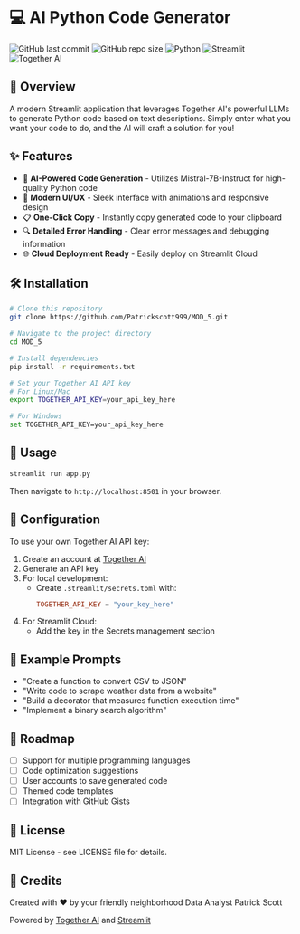 # 💻 AI Python Code Generator

![GitHub last commit](https://img.shields.io/github/last-commit/Patrickscott999/MOD_5)
![GitHub repo size](https://img.shields.io/github/repo-size/Patrickscott999/MOD_5)
![Python](https://img.shields.io/badge/Python-3.7%2B-blue)
![Streamlit](https://img.shields.io/badge/Streamlit-1.0%2B-FF4B4B)
![Together AI](https://img.shields.io/badge/Together_AI-Powered-blueviolet)

## 🚀 Overview

A modern Streamlit application that leverages Together AI's powerful LLMs to generate Python code based on text descriptions. Simply enter what you want your code to do, and the AI will craft a solution for you!

## ✨ Features

- 🧠 **AI-Powered Code Generation** - Utilizes Mistral-7B-Instruct for high-quality Python code
- 🎨 **Modern UI/UX** - Sleek interface with animations and responsive design
- 📋 **One-Click Copy** - Instantly copy generated code to your clipboard
- 🔍 **Detailed Error Handling** - Clear error messages and debugging information
- 🌐 **Cloud Deployment Ready** - Easily deploy on Streamlit Cloud

## 🛠️ Installation

```bash
# Clone this repository
git clone https://github.com/Patrickscott999/MOD_5.git

# Navigate to the project directory
cd MOD_5

# Install dependencies
pip install -r requirements.txt

# Set your Together AI API key
# For Linux/Mac
export TOGETHER_API_KEY=your_api_key_here

# For Windows
set TOGETHER_API_KEY=your_api_key_here
```

## 🚀 Usage

```bash
streamlit run app.py
```

Then navigate to `http://localhost:8501` in your browser.

## 🔧 Configuration

To use your own Together AI API key:

1. Create an account at [Together AI](https://together.ai)
2. Generate an API key
3. For local development:
   - Create `.streamlit/secrets.toml` with:
     ```toml
     TOGETHER_API_KEY = "your_key_here"
     ```
4. For Streamlit Cloud:
   - Add the key in the Secrets management section

## 📝 Example Prompts

- "Create a function to convert CSV to JSON"
- "Write code to scrape weather data from a website"
- "Build a decorator that measures function execution time"
- "Implement a binary search algorithm"

## 🌟 Roadmap

- [ ] Support for multiple programming languages
- [ ] Code optimization suggestions
- [ ] User accounts to save generated code
- [ ] Themed code templates
- [ ] Integration with GitHub Gists

## 📜 License

MIT License - see LICENSE file for details.

## 🙏 Credits

Created with ❤️ by your friendly neighborhood Data Analyst Patrick Scott

Powered by [Together AI](https://together.ai) and [Streamlit](https://streamlit.io) 